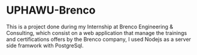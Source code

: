 # UPHAWU-Brenco
This is a project done during my Internship at Brenco Engineering & Consulting, which consist on a web application that manage the trainings and certifications offers by the Brenco company, I used Nodejs as a server side framwork with PostgreSql.
